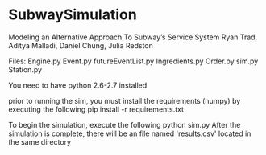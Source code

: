 # SubwaySimulation

Modeling an Alternative Approach To Subway’s Service System
Ryan Trad, Aditya Malladi, Daniel Chung, Julia Redston

Files:
Engine.py
Event.py
futureEventList.py
Ingredients.py
Order.py
sim.py
Station.py


You need to have python 2.6-2.7 installed

prior to running the sim, you must install the requirements (numpy) by executing the following
    pip install -r requirements.txt
    
To begin the simulation, execute the following
    python sim.py
After the simulation is complete, there will be an file named 'results.csv' located in the same directory


